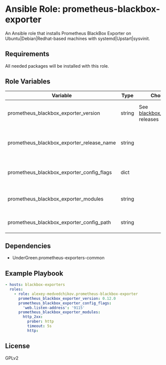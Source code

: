 # Ansible Role: prometheus-blackbox-exporter

An Ansible role that installs Prometheus BlackBox Exporter on Ubuntu|Debian|Redhat-based machines with systemd|Upstart|sysvinit.

## Requirements

All needed packages will be installed with this role.

## Role Variables

| Variable                                | Type   | Choices                           | Default                                                              | Comment                                                               |
|-----------------------------------------|--------|-----------------------------------|----------------------------------------------------------------------|-----------------------------------------------------------------------|
| prometheus_blackbox_exporter_version      | string | See [blackbox_exporter][1] releases | 0.12.0                                                              | Version of blackbox_exporter that will be installed.                    |
| prometheus_blackbox_exporter_release_name | string |                                   | blackbox_exporter-{{ prometheus_blackbox_exporter_version }}.linux-amd64 | Name of the binary that will be download from the [releases][1]) page |
| prometheus_blackbox_exporter_config_flags | dict   |                                   |                                                                      | Dict of key, value options to add to the start command line           |
| prometheus_blackbox_exporter_modules      | string |                                   |                                                                      | Contents of BlackBox configuration modules file                       |
| prometheus_blackbox_exporter_config_path  | string |                                   | {{ prometheus_exporters_common_conf_dir }}/blackbox-exporter/config.yaml | Path to store BlackBox modules configuration file                 |

## Dependencies

- UnderGreen.prometheus-exporters-common

## Example Playbook

```yaml
- hosts: blackbox-exporters
  roles:
    - role: alexey-medvedchikov.prometheus-blackbox-exporter
      prometheus_blackbox_exporter_version: 0.12.0
      prometheus_blackbox_exporter_config_flags:
        'web.listen-address': '9115'
      prometheus_blackbox_exporter_modules:
        http_2xx:
          prober: http
          timeout: 5s
          http:
```

## License

GPLv2

[1]: https://github.com/prometheus/blackbox_exporter/releases
